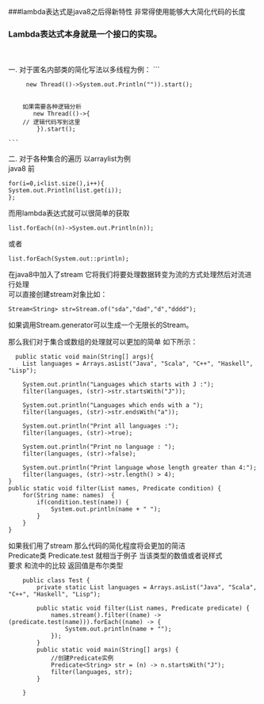 ###lambda表达式是java8之后得新特性 非常得使用能够大大简化代码的长度
### Lambda表达式本身就是一个接口的实现。
<br>
<br>
一. 对于匿名内部类的简化写法以多线程为例：
        ```
         
         new Thread(()->System.out.Println("")).start();
        

        如果需要各种逻辑分析
           new Thread(()->{
        // 逻辑代码写到这里
            }).start();
            
    ```



二. 对于各种集合的遍历
以arraylist为例<br>
java8 前
```$xslt
for(i=0,i<list.size(),i++){
System.out.Println(list.get(i));
};
```


而用lambda表达式就可以很简单的获取<br>
```$xslt
list.forEach((n)->System.out.Println(n));
```

或者
```$xslt
list.forEach(System.out::println);
```

在java8中加入了stream 它将我们将要处理数据转变为流的方式处理然后对流进行处理<br>
可以直接创建stream对象比如：
```$xslt
Stream<String> str=Stream.of("sda","dad","d","dddd");
```
如果调用Stream.generator可以生成一个无限长的Stream。

那么我们对于集合或数组的处理就可以更加的简单 如下所示：
```$xslt
  public static void main(String[] args){
    List languages = Arrays.asList("Java", "Scala", "C++", "Haskell", "Lisp");
 
    System.out.println("Languages which starts with J :");
    filter(languages, (str)->str.startsWith("J"));
 
    System.out.println("Languages which ends with a ");
    filter(languages, (str)->str.endsWith("a"));
 
    System.out.println("Print all languages :");
    filter(languages, (str)->true);
 
    System.out.println("Print no language : ");
    filter(languages, (str)->false);
 
    System.out.println("Print language whose length greater than 4:");
    filter(languages, (str)->str.length() > 4);
}
public static void filter(List names, Predicate condition) {
    for(String name: names)  {
        if(condition.test(name)) {
            System.out.println(name + " ");
        }
    }
}

```


如果我们用了stream 那么代码的简化程度将会更加的简洁<br>
Predicate类 Predicate.test  就相当于例子  当该类型的数值或者说样式 <br>
要求 和流中的比较 返回值是布尔类型
```$xslt
    public class Test {
        private static List languages = Arrays.asList("Java", "Scala", "C++", "Haskell", "Lisp");
    
        public static void filter(List names, Predicate predicate) {
            names.stream().filter((name) -> (predicate.test(name))).forEach((name) -> {
                System.out.println(name + "");
            });
        }
        public static void main(String[] args) {
            //创建Predicate实例
            Predicate<String> str = (n) -> n.startsWith("J");
            filter(languages, str);
        }
    
    }
```
